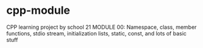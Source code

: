 # cpp-module
CPP learning project by school 21
MODULE 00: Namespace, class, member functions, stdio stream, initialization lists, static, const, and lots of basic stuff
